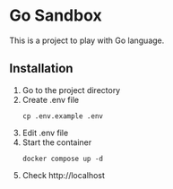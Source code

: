 # Go Sandbox

This is a project to play with Go language.

## Installation

1. Go to the project directory
2. Create .env file
   ```shell
   cp .env.example .env
   ```
3. Edit .env file
4. Start the container
   ```shell
   docker compose up -d
   ```
5. Check
   http://localhost
